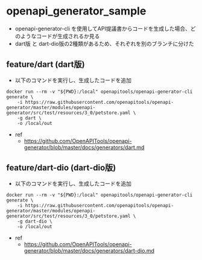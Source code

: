 # openapi_generator_sample

- openapi-generator-cli を使用してAPI提議書からコードを生成した場合、どのようなコードが生成されるか見る
- dart版 と dart-dio版の2種類があるため、それぞれを別のブランチに分けた

## feature/dart (dart版)
- 以下のコマンドを実行し、生成したコードを追加
```
docker run --rm -v "${PWD}:/local" openapitools/openapi-generator-cli generate \
    -i https://raw.githubusercontent.com/openapitools/openapi-generator/master/modules/openapi-generator/src/test/resources/3_0/petstore.yaml \
    -g dart \
    -o /local/out
```

- ref
  - https://github.com/OpenAPITools/openapi-generator/blob/master/docs/generators/dart.md

## feature/dart-dio (dart-dio版)
- 以下のコマンドを実行し、生成したコードを追加
```
docker run --rm -v "${PWD}:/local" openapitools/openapi-generator-cli generate \
    -i https://raw.githubusercontent.com/openapitools/openapi-generator/master/modules/openapi-generator/src/test/resources/3_0/petstore.yaml \
    -g dart-dio \
    -o /local/out
```

- ref
  - https://github.com/OpenAPITools/openapi-generator/blob/master/docs/generators/dart-dio.md